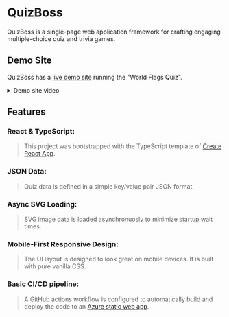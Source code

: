 # QuizBoss

QuizBoss is a single-page web application framework for crafting engaging multiple-choice quiz and trivia games.

## Demo Site
QuizBoss has a [live demo site](https://white-desert-06da4b010.5.azurestaticapps.net/) running the "World Flags Quiz".
<details>
  <summary>Demo site video</summary>
  
https://github.com/user-attachments/assets/4e0bbb29-d85a-4026-ba6f-787f4f5d2197

</details>


## Features

### React & TypeScript:
> This project was bootstrapped with the TypeScript template of [Create React App](https://github.com/facebook/create-react-app).

### JSON Data:
> Quiz data is defined in a simple key/value pair JSON format.

### Async SVG Loading:
> SVG image data is loaded asynchronuosly to minimize startup wait times.

### Mobile-First Responsive Design:
> The UI layout is designed to look great on mobile devices. It is built with pure vanilla CSS.

### Basic CI/CD pipeline:
> A GitHub actions workflow is configured to automatically build and deploy the code to an [Azure static web app](https://azure.microsoft.com/en-us/products/app-service/static).





